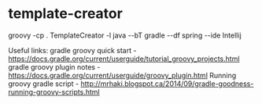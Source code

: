 # template-creator

groovy -cp . TemplateCreator -l java --bT gradle --df spring --ide Intellij


Useful links:
gradle groovy quick start - https://docs.gradle.org/current/userguide/tutorial_groovy_projects.html
gradle groovy plugin notes - https://docs.gradle.org/current/userguide/groovy_plugin.html
Running groovy gradle script - http://mrhaki.blogspot.ca/2014/09/gradle-goodness-running-groovy-scripts.html
